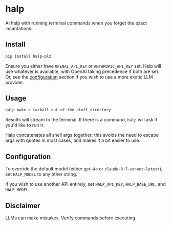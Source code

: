 # halp

AI help with running terminal commands when you forget the exact incantations.

## Install

```sh
pip install halp-plz
```

Ensure you either have `OPENAI_API_KEY` or `ANTHROPIC_API_KEY` set. Halp will use
whatever is available, with OpenAI taking precedence if both are set. Or, see
the [configuration](#configuration) section if you wish to use a more exotic LLM
provider.

## Usage

```sh
halp make a tarball out of the stuff directory
```

Results will stream to the terminal. If there is a command, `halp` will ask if you'd like
to run it.

Halp concatenates all shell args together; this avoids the need to escape args with
quotes in most cases, and makes it a bit easier to use.

## Configuration

To override the default model (either `gpt-4o` or `claude-3-7-sonnet-latest`), set
`HALP_MODEL` to any other string.

If you wish to use another API entirely, set `HALP_API_KEY`, `HALP_BASE_URL`, and `HALP_MODEL`.

## Disclaimer

LLMs can make mistakes. Verify commands before executing.
